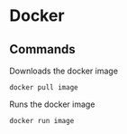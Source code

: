 # Docker

## Commands
Downloads the docker image
 ```
 docker pull image
 ```
Runs the docker image
```
docker run image
```
